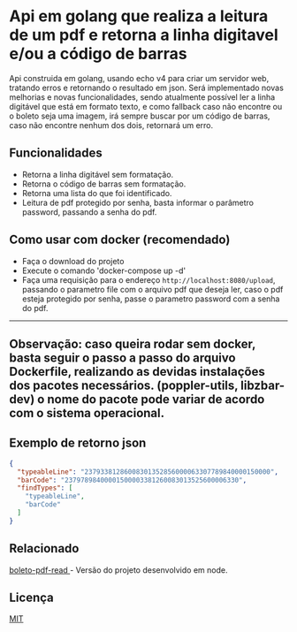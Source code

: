 # Api em golang que realiza a leitura de um pdf e retorna a linha digitavel e/ou a código de barras

Api construida em golang, usando echo v4 para criar um servidor web, tratando erros e retornando o resultado em json.
Será implementado novas melhorias e novas funcionalidades,
sendo atualmente possível ler a linha digitável que está em formato texto, e como fallback caso não encontre ou o boleto seja uma imagem,
irá sempre buscar por um código de barras, caso não encontre nenhum dos dois, retornará um erro.

## Funcionalidades

- Retorna a linha digitável sem formatação.
- Retorna o código de barras sem formatação.
- Retorna uma lista do que foi identificado.
- Leitura de pdf protegido por senha, basta informar o parâmetro password, passando a senha do pdf.


## Como usar com docker (recomendado)

- Faça o download do projeto
- Execute o comando 'docker-compose up -d'
- Faça uma requisição para o endereço `http://localhost:8080/upload`,
passando o parametro file com o arquivo pdf que deseja ler, caso o pdf esteja protegido por senha, passe o parametro password com a senha do pdf.

---
**Observação:**
caso queira rodar sem docker, basta seguir o passo a passo do arquivo Dockerfile, realizando as devidas instalações dos pacotes necessários. 
(poppler-utils, libzbar-dev) o nome do pacote pode variar de acordo com o sistema operacional.
---

## Exemplo de retorno json

```json
{
  "typeableLine": "23793381286008301352856000063307789840000150000",
  "barCode": "23797898400001500003381260083013525600006330",
  "findTypes": [
    "typeableLine",
    "barCode"
  ]
}
```

## Relacionado

[boleto-pdf-read
](https://github.com/fabioalmeida132/boleto-pdf-read) - Versão do projeto desenvolvido em node.


## Licença

[MIT](https://choosealicense.com/licenses/mit/)

